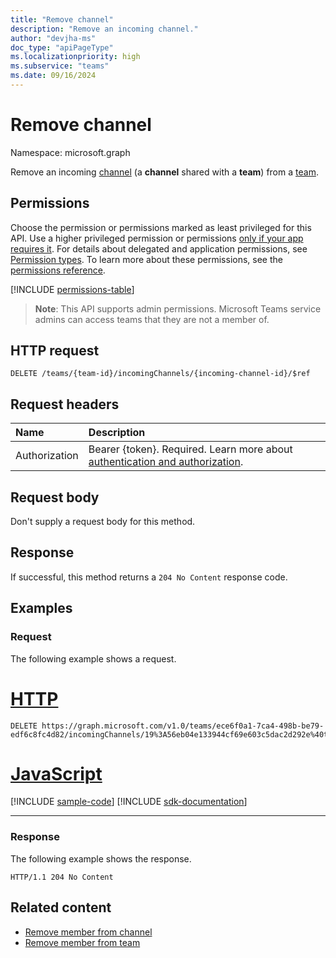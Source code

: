 ```yaml
---
title: "Remove channel"
description: "Remove an incoming channel."
author: "devjha-ms"
doc_type: "apiPageType"
ms.localizationpriority: high
ms.subservice: "teams"
ms.date: 09/16/2024
---
```


# Remove channel
Namespace: microsoft.graph

Remove an incoming [channel](../resources/channel.md) (a **channel** shared with a **team**) from a [team](../resources/team.md).

## Permissions
Choose the permission or permissions marked as least privileged for this API. Use a higher privileged permission or permissions [only if your app requires it](/graph/permissions-overview#best-practices-for-using-microsoft-graph-permissions). For details about delegated and application permissions, see [Permission types](/graph/permissions-overview#permission-types). To learn more about these permissions, see the [permissions reference](/graph/permissions-reference).

<!-- { "blockType": "permissions", "name": "team_delete_incomingchannels" } -->
[!INCLUDE [permissions-table](../includes/permissions/team-delete-incomingchannels-permissions.md)]


> **Note**: This API supports admin permissions. Microsoft Teams service admins can access teams that they are not a member of.

## HTTP request

<!-- {
  "blockType": "ignored"
}
-->
``` http
DELETE /teams/{team-id}/incomingChannels/{incoming-channel-id}/$ref
```

## Request headers
|Name|Description|
|:---|:---|
|Authorization|Bearer {token}. Required. Learn more about [authentication and authorization](/graph/auth/auth-concepts).|

## Request body
Don't supply a request body for this method.

## Response

If successful, this method returns a `204 No Content` response code.

## Examples

### Request
The following example shows a request.


# [HTTP](#tab/http)
<!-- {
  "blockType": "request",
  "name": "delete_sharedwithchannelteaminfo_for_channel",
  "sampleKeys": ["ece6f0a1-7ca4-498b-be79-edf6c8fc4d82", "19%3A56eb04e133944cf69e603c5dac2d292e%40thread.skype"]
}
-->
``` http
DELETE https://graph.microsoft.com/v1.0/teams/ece6f0a1-7ca4-498b-be79-edf6c8fc4d82/incomingChannels/19%3A56eb04e133944cf69e603c5dac2d292e%40thread.skype/$ref
```

# [JavaScript](#tab/javascript)
[!INCLUDE [sample-code](../includes/snippets/javascript/delete-sharedwithchannelteaminfo-for-channel-javascript-snippets.md)]
[!INCLUDE [sdk-documentation](../includes/snippets/snippets-sdk-documentation-link.md)]

---

### Response
The following example shows the response.
<!-- {
  "blockType": "response",
  "truncated": true
}
-->
``` http
HTTP/1.1 204 No Content
```

## Related content

- [Remove member from channel](channel-delete-members.md)
- [Remove member from team](team-delete-members.md)
